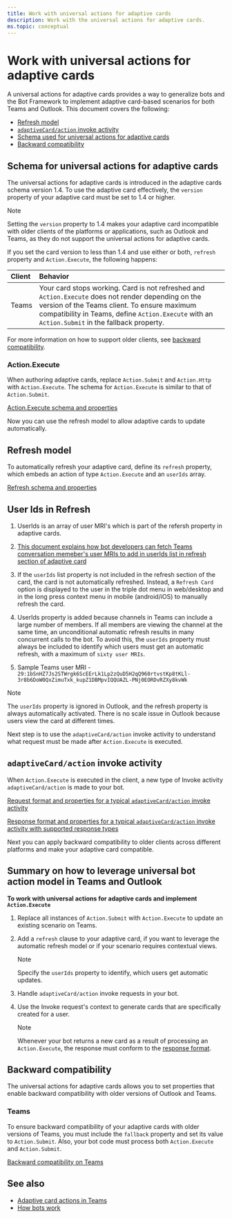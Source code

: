 ```yaml
---
title: Work with universal actions for adaptive cards
description: Work with the universal actions for adaptive cards.
ms.topic: conceptual
---
```


# Work with universal actions for adaptive cards

A universal actions for adaptive cards provides a way to generalize bots and the Bot Framework to implement adaptive card-based scenarios for both Teams and Outlook. This document covers the following:

* [Refresh model](#refresh-model)
* [`adaptiveCard/action` invoke activity](#adaptivecardaction-invoke-activity)
* [Schema used for universal actions for adaptive cards](#schema-for-universal-actions-for-adaptive-cards)
* [Backward compatibility](#backward-compatibility)

## Schema for universal actions for adaptive cards

The universal actions for adaptive cards is introduced in the adaptive cards schema version 1.4. To use the adaptive card effectively, the `version` property of your adaptive card must be set to 1.4 or higher.

> [!NOTE]
> Setting the `version` property to 1.4 makes your adaptive card incompatible with older clients of the platforms or applications, such as Outlook and Teams, as they do not support the universal actions for adaptive cards.

If you set the card version to less than 1.4 and use either or both, `refresh` property and `Action.Execute`, the following happens:

| Client | Behavior |
| :-- | :-- |
| Teams | Your card stops working. Card is not refreshed and `Action.Execute` does not render depending on the version of the Teams client. To ensure maximum compatibility in Teams, define `Action.Execute` with an `Action.Submit` in the fallback property. |

For more information on how to support older clients, see [backward compatibility](#backward-compatibility).

### Action.Execute

When authoring adaptive cards, replace `Action.Submit` and `Action.Http` with `Action.Execute`. The schema for `Action.Execute` is similar to that of `Action.Submit`. 

[Action.Execute schema and properties](https://docs.microsoft.com/en-us/adaptive-cards/authoring-cards/universal-action-model#actionexecute)

Now you can use the refresh model to allow adaptive cards to update automatically.

## Refresh model

To automatically refresh your adaptive card, define its `refresh` property, which embeds an action of type `Action.Execute` and an `userIds` array. 

[Refresh schema and properties](https://docs.microsoft.com/en-us/adaptive-cards/authoring-cards/universal-action-model#refresh-mechanism)


## User Ids in Refresh
1. UserIds is an array of user MRI's which is part of the refersh property in adaptive cards.

2. [This document explains how bot developers can fetch Teams conversation memeber's user MRIs to add in userIds list in refresh section of adaptive card](https://docs.microsoft.com/en-us/microsoftteams/platform/bots/how-to/get-teams-context?tabs=dotnet#fetch-the-roster-or-user-profile)

3. If the `userIds` list property is not included in the refresh section of the card, the card is not automatically refreshed. Instead, a `Refresh Card` option is displayed to the user in the triple dot menu in web/desktop and in the long press context menu in mobile (android/iOS) to manually refresh the card. 

4. UserIds property is added because channels in Teams can include a large number of members. If all members are viewing the channel at the same time, an unconditional automatic refresh results in many concurrent calls to the bot. To avoid this, the `userIds` property must always be included to identify which users must get an automatic refresh, with a maximum of `sixty user MRIs`.

5. Sample Teams user MRI - `29:1bSnHZ7Js2STWrgk6ScEErLk1Lp2zQuD5H2qQ960rtvstKp8tKLl-3r8b6DoW0QxZimuTxk_kupZ1DBMpvIQQUAZL-PNj0EORDvRZXy8kvWk`

> [!NOTE]
> The `userIds` property is ignored in Outlook, and the refresh property is always automatically activated. There is no scale issue in Outlook because users view the card at different times.

Next step is to use the `adaptiveCard/action` invoke activity to understand what request must be made after `Action.Execute` is executed.

## `adaptiveCard/action` invoke activity

When `Action.Execute` is executed in the client, a new type of Invoke activity `adaptiveCard/action` is made to your bot.

[Request format and properties for a typical `adaptiveCard/action` invoke activity](https://docs.microsoft.com/en-us/adaptive-cards/authoring-cards/universal-action-model#request-format)

[Response format and properties for a typical `adaptiveCard/action` invoke activity with supported response types](https://docs.microsoft.com/en-us/adaptive-cards/authoring-cards/universal-action-model#response-format)

Next you can apply backward compatibility to older clients across different platforms and make your adaptive card compatible.

## Summary on how to leverage universal bot action model in Teams and Outlook

**To work with universal actions for adaptive cards and implement `Action.Execute`**

1. Replace all instances of `Action.Submit` with `Action.Execute` to update an existing scenario on Teams.
2. Add a `refresh` clause to your adaptive card, if you want to leverage the automatic refresh model or if your scenario requires contextual views.

    >[!NOTE]
    > Specify the `userIds` property to identify, which users get automatic updates. 

3. Handle `adaptiveCard/action` invoke requests in your bot.
4. Use the Invoke request's context to generate cards that are specifically created for a user.
 
    > [!NOTE]
    > Whenever your bot returns a new card as a result of processing an `Action.Execute`, the response must conform to the [response format](#response-format).

## Backward compatibility

The universal actions for adaptive cards allows you to set properties that enable backward compatibility with older versions of Outlook and Teams.

### Teams

To ensure backward compatibility of your adaptive cards with older versions of Teams, you must include the `fallback` property and set its value to `Action.Submit`. Also, your bot code must process both `Action.Execute` and `Action.Submit`.

[Backward compatibility on Teams](https://docs.microsoft.com/en-us/adaptive-cards/authoring-cards/universal-action-model#teams)

## See also

* [Adaptive card actions in Teams](~/task-modules-and-cards/cards/cards-actions.md#adaptive-cards-actions)
* [How bots work](/azure/bot-service/bot-builder-basics?view=azure-bot-service-4.0&preserve-view=true)
